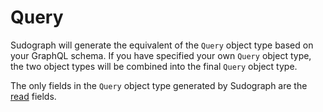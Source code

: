 # Query

Sudograph will generate the equivalent of the `Query` object type based on your GraphQL schema. If you have specified your own `Query` object type, the two object types will be combined into the final `Query` object type.

The only fields in the `Query` object type generated by Sudograph are the [read](./generated-schema-query-read.md) fields.